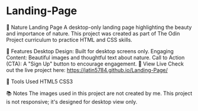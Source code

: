 # Landing-Page

🌿 Nature Landing Page
A desktop-only landing page highlighting the beauty and importance of nature. This project was created as part of The Odin Project curriculum to practice HTML and CSS skills.

🌟 Features
Desktop Design: Built for desktop screens only.
Engaging Content: Beautiful images and thoughtful text about nature.
Call to Action (CTA): A "Sign Up" button to encourage engagement.
🚀 View Live
Check out the live project here: https://jatin5784.github.io/Landing-Page/

🔧 Tools Used
HTML5
CSS3

📚 Notes
The images used in this project are not created by me.
This project is not responsive; it's designed for desktop view only.
